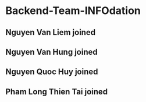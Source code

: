 # Backend-Team-INFOdation
## Nguyen Van Liem joined
## Nguyen Van Hung joined
## Nguyen Quoc Huy joined
## Pham Long Thien Tai joined